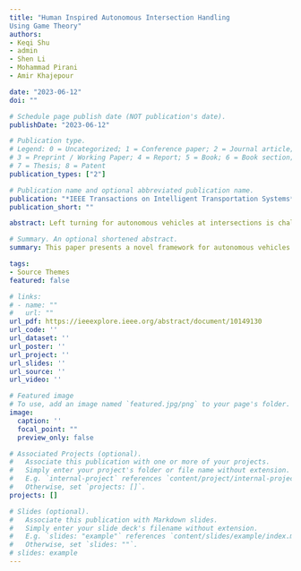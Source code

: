 ```yaml
---
title: "Human Inspired Autonomous Intersection Handling
Using Game Theory"
authors:
- Keqi Shu
- admin
- Shen Li
- Mohammad Pirani 
- Amir Khajepour

date: "2023-06-12"
doi: ""

# Schedule page publish date (NOT publication's date).
publishDate: "2023-06-12"

# Publication type.
# Legend: 0 = Uncategorized; 1 = Conference paper; 2 = Journal article;
# 3 = Preprint / Working Paper; 4 = Report; 5 = Book; 6 = Book section;
# 7 = Thesis; 8 = Patent
publication_types: ["2"]

# Publication name and optional abbreviated publication name.
publication: "*IEEE Transactions on Intelligent Transportation Systems*"
publication_short: ""

abstract: Left turning for autonomous vehicles at intersections is challenging due to the various driving behaviors from different human drivers and the strong interaction between the autonomous vehicle and human traffic participants. This paper proposes a planning and decision-making framework for intersection left-turning which considers the interaction between autonomous vehicles and human drivers as well as pedestrians to address this issue. The proposed framework considers interactions mathematically by formulating the problem as a linear quadratic differential game. Through solving the Nash equilibrium of the game, the autonomous vehicle is able to properly interact with surrounding traffic participants. Under the differential game framework, the accuracy of the interaction formulation is closely related to the behavior model of human drivers. Therefore, real-world human behavior is extracted and evaluated from naturalistic driving dataset to help establish more realistic modeling and estimation of various kinds of traffic participants, including aggressive, neutral and conservative traffic participants. The simulation results show that the autonomous vehicle is able to properly estimate the types of traffic participants by observing their behavior using the proposed technique. Then the autonomous vehicle behave according to the types of those traffic participants to enable interactive and human-like planning and decision making at intersections.

# Summary. An optional shortened abstract.
summary: This paper presents a novel framework for autonomous vehicles' left-turning at intersections. It accounts for complex interactions with human drivers and pedestrians by formulating the problem as a mathematical game. Realistic modeling of diverse traffic behaviors, extracted from naturalistic driving data, enables accurate estimation and interaction, leading to effective and human-like decision-making for autonomous vehicles in intersection scenarios.

tags:
- Source Themes
featured: false

# links:
# - name: ""
#   url: ""
url_pdf: https://ieeexplore.ieee.org/abstract/document/10149130
url_code: ''
url_dataset: ''
url_poster: ''
url_project: ''
url_slides: ''
url_source: ''
url_video: ''

# Featured image
# To use, add an image named `featured.jpg/png` to your page's folder. 
image:
  caption: ''
  focal_point: ""
  preview_only: false

# Associated Projects (optional).
#   Associate this publication with one or more of your projects.
#   Simply enter your project's folder or file name without extension.
#   E.g. `internal-project` references `content/project/internal-project/index.md`.
#   Otherwise, set `projects: []`.
projects: []

# Slides (optional).
#   Associate this publication with Markdown slides.
#   Simply enter your slide deck's filename without extension.
#   E.g. `slides: "example"` references `content/slides/example/index.md`.
#   Otherwise, set `slides: ""`.
# slides: example
---
```


